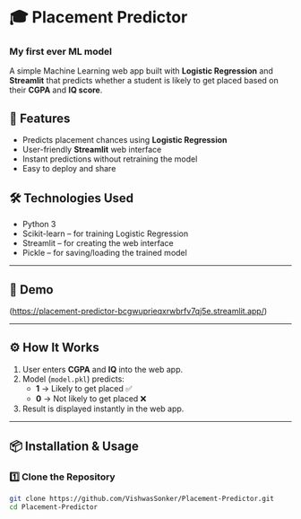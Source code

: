 # 🎓 Placement Predictor

### My first ever ML model

A simple Machine Learning web app built with **Logistic Regression** and **Streamlit** that predicts whether a student is likely to get placed based on their **CGPA** and **IQ score**.

## 📌 Features
- Predicts placement chances using **Logistic Regression**
- User-friendly **Streamlit** web interface
- Instant predictions without retraining the model
- Easy to deploy and share

## 🛠 Technologies Used

- Python 3
- Scikit-learn – for training Logistic Regression
- Streamlit – for creating the web interface
- Pickle – for saving/loading the trained model

---

## 🚀 Demo
(https://placement-predictor-bcgwuprieqxrwbrfv7qj5e.streamlit.app/)

---

## ⚙️ How It Works
1. User enters **CGPA** and **IQ** into the web app.
2. Model (`model.pkl`) predicts:
   - **1** → Likely to get placed ✅
   - **0** → Not likely to get placed ❌
3. Result is displayed instantly in the web app.

---

## 📦 Installation & Usage

### 1️⃣ Clone the Repository
```bash
git clone https://github.com/VishwasSonker/Placement-Predictor.git
cd Placement-Predictor

